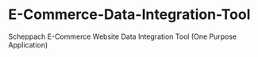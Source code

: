 # E-Commerce-Data-Integration-Tool
Scheppach E-Commerce Website Data Integration Tool (One Purpose Application)
